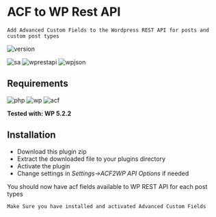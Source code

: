 # ACF to WP Rest API
    Add Advanced Custom Fields to the Wordpress REST API for posts and custom post types

![version](https://img.shields.io/badge/version-0.0.7-brightgreen)


![sa](https://img.shields.io/badge/acf-informational) ![wprestapi](https://img.shields.io/badge/wprestapi-informational) ![wpjson](https://img.shields.io/badge/wpjson-informational)

## Requirements
![php](https://img.shields.io/badge/PHP-7.2-informational) 
![wp](https://img.shields.io/badge/Wordpress-informational)
![acf](https://img.shields.io/badge/AdvancedCustomFields-informational)


**Tested with: WP 5.2.2**

## Installation
- Download this plugin zip
- Extract the downloaded file to your plugins directory
- Activate the plugin
- Change settings in *Settings->ACF2WP API Options* if needed

You should now have acf fields available to WP REST API for each post types

    Make Sure you have installed and activated Advanced Custom Fields